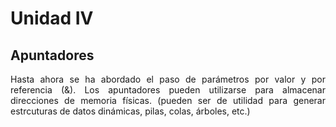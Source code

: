 # Unidad IV
## Apuntadores
<div align="justify"><p>Hasta ahora se ha abordado el paso de parámetros por valor y por referencia (&). Los apuntadores pueden utilizarse para almacenar direcciones de memoria físicas. (pueden ser de utilidad para generar estrcuturas de datos dinámicas, pilas, colas, árboles, etc.)</p></div>